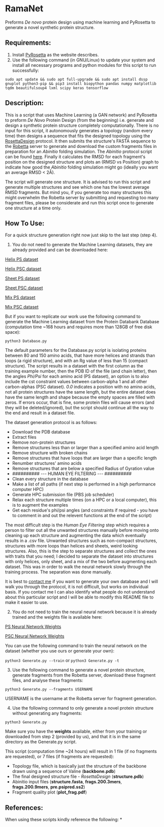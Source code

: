 # RamaNet
Preforms *De novo* protein design using machine learning and PyRosetta to generate a novel synthetic protein structure.

## Requirements:
1. Install [PyRosetta](http://www.pyrosetta.org) as the website describes.
2. Use the following command (in GNU/Linux) to update your system and install all necessary programs and python modules for this script to run successfully:

`sudo apt update && sudo apt full-upgrade && sudo apt install dssp gnuplot python3-pip && pip3 install biopython pandas numpy matplotlib tqdm beautifulsoup4 lxml scipy keras tensorflow`

## Description:
This is a script that uses Machine Learning (a GAN network) and PyRosetta to preform *De Novo* Protein Design (from the beginning) i.e. generate and design a synthetic protein structure completely computationally. There is no input for this script, it autonomously generates a topology (random every time) then designs a sequence that fits the designed topology using the [RosettaDesign](https://github.com/sarisabban/rosettadesign) protocol. It then submits the structure's FASTA sequence to the [Robetta](http://www.robetta.org/) server to generate and download the custom fragments files in preparation for an *Abinitio* folding simulation. The *Abinitio* protocol script can be found [here](https://github.com/sarisabban/RosettaAbinitio). Finally it calculates the RMSD for each fragment's position on the designed structure and plots an (RMSD vs Position) graph to indicate how good the *Abinitio* folding simulation might go (ideally you want an average RMSD < 2Å).

The script will generate one structure. It is advised to run this script and generate multiple structures and see which one has the lowest average RMSD fragments. But mind you, if you generate too many structures this might overwhelm the Robetta server by submitting and requesting too many fragment files, please be considerate and run this script once to generate one structure at a time only.

## How To Use:
For a quick structure generation right now just skip to the last step (step 4).

1. You do not need to generate the Machine Learning datasets, they are already provided and can be downloaded here:

[Helix PS dataset](https://www.dropbox.com/s/a136j5jejgqj99a/PS_Helix_500.csv?dl=0)

[Helix PSC dataset](https://www.dropbox.com/s/3mg6edh933uhzu8/PSC_Helix_500.csv?dl=0)

[Sheet PS dataset](https://www.dropbox.com/s/mwrbvqg91zzzfqa/PS_Sheet_500.csv?dl=0)

[Sheet PSC dataset](https://www.dropbox.com/s/ws1zelxl2jm1n3j/PSC_Sheet_500.csv?dl=0)

[Mix PS dataset](https://www.dropbox.com/s/w072hvnj63ag0u7/PS_Mix_500.csv?dl=0)

[Mix PSC dataset](https://www.dropbox.com/s/qz35dsgvs91wsjz/PSC_Mix_500.csv?dl=0)

But if you want to replicate our work use the following command to generate the Machine Learning dataset from the Protein Databank Database (computation time ~168 hours and requires more than 128GB of free disk space):

`python3 Database.py`

The default parameters for the Database.py script is isolating proteins between 80 and 150 amino acids, that have more helices and strands than loops (a rigid structure), and with an Rg value of less than 15 (compact structure). The script results in a dataset with the first column as the training example number, then the PDB ID of the file (and chain letter), then the angles *Phi/Psi* for each amino acid (PS dataset), an option is to also include the cst constraint values between carbon-alpha 1 and all other carbon-alphas (PSC dataset). *0.0* indicates a position with no amino acids, not all protein structures have the same length, but the entire dataset does have the same length and shape because the empty spaces are filled with zeros. If errors occur, that is fine, some protein files will cause errors (and they will be deleted/ignored), but the script should continue all the way to the end and result in a dataset file. 

The dataset generation protocol is as follows:
* Download the PDB database
* Extract files
* Remove non-protein structures
* Remove structures less than or larger than a specified amino acid length
* Remove structure with broken chains
* Remove structures that have loops that are larger than a specific length
* Renumber structures' amino acids
* Remove structures that are below a specified Radius of Gyration value
* ########## --- HUMAN EYE FILTERING --- ##########
* Clean every structure in the database
* Make a list of all paths (if next step is performed in a high performance computer HPC)
* Generate HPC submission file (PBS job scheduler)
* Relax each structure multiple times (on a HPC or a local computer), this is to augment the examples
* Get each residue's phi/psi angles (and constraints if required - you have to comment in and out the relevent functions at the end of the script)

The most difficult step is the *Human Eye Filtering* step which requires a person to filter out all the unwanted structures manually before moving onto cleaning up each structure and augmenting the data which eventually results in a .csv file. Unwanted structures such as non-compact structures, structures with more loops than helices and sheets, weird looking structures. Also, this is the step to separate structures and collect the ones with traits that you need; I decided to separate the dataset into structures with only helices, only sheet, and a mix of the two before augmenting each dataset. This was in order to walk the neural network slowly through the training process. The separation was done manually.

It is best to [contact me](mailto:sari.sabban@gmail.com) if you want to generate your own database and I will walk you through the protocol, it is not difficult, but works on individual basis. If you contact me I can also identify what people do not understand about this particular script and I will be able to modify this README file to make it easier to use.

2. You do not need to train the neural neural network because it is already trained and the weights file is available here:

[PS Neural Network Weights](https://www.dropbox.com/s/mq0f3fr16zcrutb/weights.zip?dl=0)

[PSC Neural Network Weights]()

You can use the following command to train the neural network on the dataset (whether you use ours or generate your own):

`python3 Generate.py --train` or `python3 Generate.py -t`

3. Use the following command to generate a novel protein structure, generate fragments from the Robetta server, download these fragment files, and analyse these fragments:

`python3 Generate.py --fragments USERNAME`

USERNAME is the username at the Robetta server for fragment generation.

4. Use the following command to only generate a novel protein structure without generating any fragments:

`python3 Generate.py`

Make sure you have the **weights** available, either from your training or downloaded from step 2 (provided by us), and that it is in the same directory as the Generate.py script.

This script (computation time ~24 hours) will result in 1 file (if no fragments are requested), or 7 files (if fragments are requested):
* Topology file, which is basically just the structure of the backbone drawn using a sequence of Valine (**backbone.pdb**)
* The final designed structure file - *RosettaDesign* (**structure.pdb**)
* Abinitio input files (**structure.fasta**, **frags.200.3mers**, **frags.200.9mers**, **pre.psipred.ss2**)
* Fragment quality plot (**plot_frag.pdf**)

## References:
When using these scripts kindly reference the following:
* 
